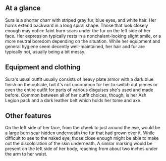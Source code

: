 ## At a glance
Sura is a shorter charr with striped gray fur, blue eyes, and white hair. Her horns extend backward in a long spiral shape. Those that look closely enough may notice faint burn scars under the fur on the left side of her face. Her expression typically rests in a nonchalant-looking slight smile, or a more neutral boredom depending on the situation. While her equipment and general hygiene seem decently well-maintained, her hair and fur are typically not, usually being a bit messy.

## Equipment and clothing
Sura's usual outfit usually consists of heavy plate armor with a dark blue finish on the outside, but it's not uncommon for her to switch out pieces or even the entire outfit for parts of various disguises she's used and made before. Common between all of her outfit choices, though, is her Ash Legion pack and a dark leather belt which holds her tome and axe.

## Other features
On the left side of her face, from the cheek to just around the eye, would be a large burn scar hidden underneath the fur that had grown over it. While difficult to see to the naked eye, those close enough might be able to make out the discoloration of the skin underneath. A similar marking would be present on the left side of her body, reaching from about two inches under the arm to her waist.
